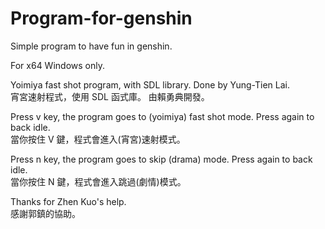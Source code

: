 # Program-for-genshin
Simple program to have fun in genshin.

For x64 Windows only.

Yoimiya fast shot program, with SDL library.
Done by Yung-Tien Lai.</br>
宵宮速射程式，使用 SDL 函式庫。
由賴勇典開發。

Press v key, the program goes to (yoimiya) fast shot mode.
Press again to back idle.</br>
當你按住 V 鍵，程式會進入(宵宮)速射模式。

Press n key, the program goes to skip (drama) mode.
Press again to back idle.</br>
當你按住 N 鍵，程式會進入跳過(劇情)模式。

Thanks for Zhen Kuo's help.</br>
感謝郭鎮的協助。
